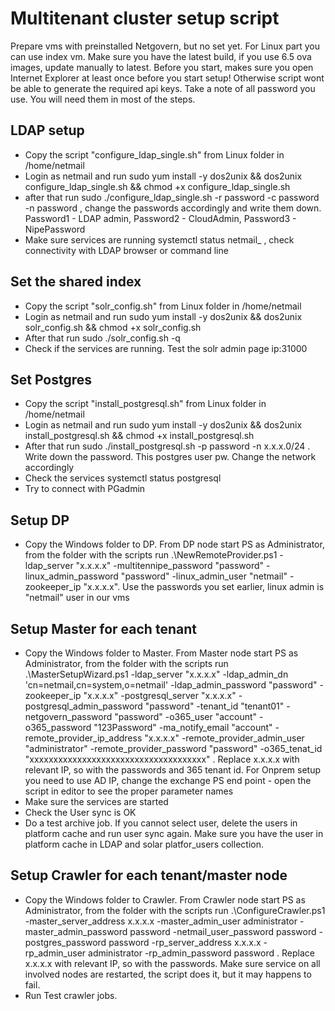 # Multitenant cluster setup script

Prepare vms with preinstalled Netgovern, but no set yet. For Linux part you can use index vm. Make sure you have the latest build, if you use 6.5 ova images, update manually to latest.
Before you start, makes sure you open Internet Explorer at least once before you start setup! Otherwise script wont be able to generate the required api keys.
Take a note of all password you use. You will need them in most of the steps.

## LDAP setup
 
* Copy the script "configure_ldap_single.sh" from Linux folder in /home/netmail
* Login as netmail and run sudo yum install -y dos2unix && dos2unix configure_ldap_single.sh && chmod +x configure_ldap_single.sh
* after that run sudo ./configure_ldap_single.sh -r password -c password -n password , change the passwords accordingly  and write them down. Password1 - LDAP admin, Password2 - CloudAdmin, Password3 - NipePassword
* Make sure services are running systemctl status netmail_ , check connectivity with LDAP browser or command line
## Set the shared index
* Copy the script "solr_config.sh" from Linux folder in /home/netmail
* Login as netmail and run sudo yum install -y dos2unix && dos2unix solr_config.sh && chmod +x solr_config.sh
* After that run sudo ./solr_config.sh -q
* Check if the services are running. Test the solr admin page ip:31000
## Set Postgres
* Copy the script "install_postgresql.sh" from Linux folder in /home/netmail
* Login as netmail and run sudo yum install -y dos2unix && dos2unix install_postgresql.sh && chmod +x install_postgresql.sh
* After that run sudo ./install_postgresql.sh -p password -n x.x.x.0/24 .  Write down the password. This postgres user pw. Change the network accordingly
* Check the services systemctl status postgresql
* Try to connect with PGadmin
## Setup DP
* Copy the Windows folder to DP. From DP node start PS as Administrator, from the folder with the scripts run             .\NewRemoteProvider.ps1 -ldap_server "x.x.x.x" -multitennipe_password "password" -linux_admin_password "password" -linux_admin_user "netmail" -zookeeper_ip "x.x.x.x".  Use the passwords you set earlier, linux admin is "netmail" user in our vms
## Setup Master for each tenant
* Copy the Windows folder to Master. From Master node start PS as Administrator, from the folder with the scripts run          .\MasterSetupWizard.ps1 -ldap_server "x.x.x.x" -ldap_admin_dn 'cn=netmail,cn=system,o=netmail' -ldap_admin_password "password" -zookeeper_ip "x.x.x.x" -postgresql_server "x.x.x.x" -postgresql_admin_password "password" -tenant_id "tenant01" -netgovern_password "password" -o365_user "account" -o365_password "123Password" -ma_notify_email "account" -remote_provider_ip_address "x.x.x.x" -remote_provider_admin_user "administrator" -remote_provider_password "password" -o365_tenat_id "xxxxxxxxxxxxxxxxxxxxxxxxxxxxxxxxxxxxx"         .                  Replace x.x.x.x with relevant IP, so with the passwords and 365 tenant id. For Onprem setup you need to use AD IP,  change the exchange PS end point - open the script in editor to see the proper parameter names
* Make sure the services are started
* Check the User sync is OK
* Do a test archive job. If you cannot select user, delete the users in platform cache and run user sync again. Make sure you have the user in platform cache in LDAP and solar platfor_users collection.
## Setup Crawler for each tenant/master node
* Copy the Windows folder to Crawler. From Crawler node start PS as Administrator, from the folder with the scripts run        .\ConfigureCrawler.ps1 -master_server_address x.x.x.x -master_admin_user administrator -master_admin_password password -netmail_user_password password -postgres_password password -rp_server_address x.x.x.x -rp_admin_user administrator -rp_admin_password password        .   Replace x.x.x.x with relevant IP, so with the passwords. Make sure service on all involved nodes are restarted, the script does it, but it may happens to fail.
* Run Test crawler jobs.
